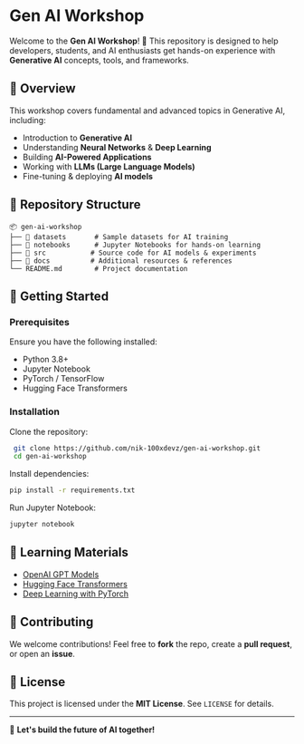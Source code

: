 # Gen AI Workshop

Welcome to the **Gen AI Workshop**! 🚀 This repository is designed to help developers, students, and AI enthusiasts get hands-on experience with **Generative AI** concepts, tools, and frameworks.

## 📌 Overview
This workshop covers fundamental and advanced topics in Generative AI, including:
- Introduction to **Generative AI**
- Understanding **Neural Networks** & **Deep Learning**
- Building **AI-Powered Applications**
- Working with **LLMs (Large Language Models)**
- Fine-tuning & deploying **AI models**

## 📂 Repository Structure
```
📦 gen-ai-workshop
├── 📁 datasets       # Sample datasets for AI training
├── 📁 notebooks      # Jupyter Notebooks for hands-on learning
├── 📁 src           # Source code for AI models & experiments
├── 📁 docs          # Additional resources & references
└── README.md        # Project documentation
```

## 🚀 Getting Started
### Prerequisites
Ensure you have the following installed:
- Python 3.8+
- Jupyter Notebook
- PyTorch / TensorFlow
- Hugging Face Transformers

### Installation
Clone the repository:
```sh
 git clone https://github.com/nik-100xdevz/gen-ai-workshop.git
 cd gen-ai-workshop
```
Install dependencies:
```sh
pip install -r requirements.txt
```
Run Jupyter Notebook:
```sh
jupyter notebook
```

## 📖 Learning Materials
- [OpenAI GPT Models](https://platform.openai.com/docs/)
- [Hugging Face Transformers](https://huggingface.co/docs/transformers/)
- [Deep Learning with PyTorch](https://pytorch.org/tutorials/)

## 🤝 Contributing
We welcome contributions! Feel free to **fork** the repo, create a **pull request**, or open an **issue**.

## 📜 License
This project is licensed under the **MIT License**. See `LICENSE` for details.

---

🚀 **Let's build the future of AI together!**

